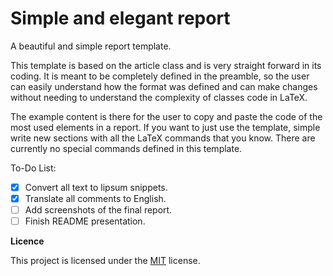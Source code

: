 # Simple and elegant report
A beautiful and simple report template.

This template is based on the article class and is very straight forward in its coding. It is meant to be completely defined in the preamble, so the user can easily understand how the format was defined and can make changes without needing to understand the complexity of classes code in LaTeX.

The example content is there for the user to copy and paste the code of the most used elements in a report. If you want to just use the template, simple write new sections with all the LaTeX commands that you know. There are currently no special commands defined in this template. 

To-Do List:
- [x] Convert all text to lipsum snippets. 
- [x] Translate all comments to English.
- [ ] Add screenshots of the final report.
- [ ] Finish README presentation.

**Licence**

This project is licensed under the [MIT](https://opensource.org/licenses/MIT) license.
